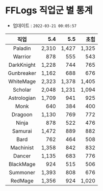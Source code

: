 # FFLogs 직업군 별 통계

- 업데이트 : `2022-03-21 00:05:57`

|직업|5.4|5.5|초힘|
|:-:|-:|-:|-:|
|Paladin|2,310|1,427|1,325|
|Warrior|878|555|543|
|DarkKnight|1,228|744|765|
|Gunbreaker|1,162|688|676|
|WhiteMage|2,323|1,378|1,405|
|Scholar|2,048|1,231|1,094|
|Astrologian|1,709|941|925|
|Monk|640|384|400|
|Dragoon|1,130|769|772|
|Ninja|878|522|476|
|Samurai|1,472|889|882|
|Bard|762|464|508|
|Machinist|1,358|842|832|
|Dancer|1,135|683|776|
|BlackMage|924|515|506|
|Summoner|1,393|808|676|
|RedMage|1,356|924|1,020|
